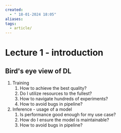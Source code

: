 ```yaml
---
created:
  - " 18-01-2024 18:05"
aliases: 
tags:
  - article/
---
```


# Lecture 1 - introduction

## Bird's eye view of DL

1) Training
	1) How to achieve the best quality?
	2) Do I utilize resources to the fullest?
	3) How to navigate hundreds of experiments?
	4) How to avoid bugs in pipeline?
2) Inference - usage of a model
	1) Is performance good enough for my use case?
	2) How do I ensure the model is maintainable?
	3) How to avoid bugs in pipeline?

